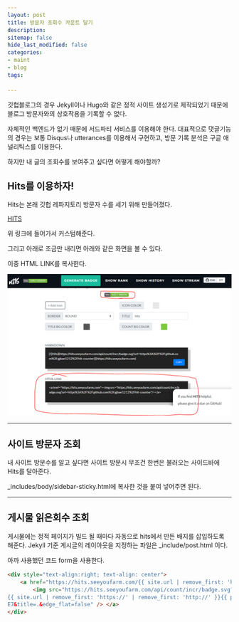 ```yaml
---
layout: post
title: 방문자 조회수 카운트 달기
description: 
sitemap: false
hide_last_modified: false
categories:
- maint
- blog
tags: 

---
```

깃헙블로그의 경우 Jekyll이나 Hugo와 같은 정적 사이트 생성기로 제작되었기 때문에 블로그 방문자와의 상호작용을 기록할 수 없다.

자체적인 백엔드가 없기 때문에 서드파티 서비스를 이용해야 한다. 대표적으로 댓글기능의 경우는 보통 Disqus나 utterances를 이용해서 구현하고, 방문 기록 분석은 구글 애널리틱스를 이용한다.

하지만 내 글의 조회수를 보여주고 싶다면 어떻게 해야할까?

## Hits를 이용하자!

Hits는 본래 깃헙 레파지토리 방문자 수를 세기 위해 만들어졌다.

[HITS](https://hits.seeyoufarm.com/)

위 링크에 들어가서 커스텀해준다.

그리고 아래로 조금만 내리면 아래와 같은 화면을 볼 수 있다.

이중 HTML LINK를 복사한다.

![](/uploads/capture.PNG)

***

## 사이트 방문자 조회

내 사이트 방문수를 알고 싶다면 사이트 방문시 무조건 한번은 불러오는 사이드바에 Hits를 달아준다.

_includes/body/sidebar-sticky.html에 복사한 것을 붙여 넣어주면 된다.

***

## 게시물 읽은회수 조회

게시물에는 정적 페이지가 빌드 될 때마다 자동으로 hits에서 만든 배지를 삽입하도록 해준다. Jekyll 기준 게시글의 레이아웃을 지정하는 파일은 _include/post.html 이다.

아까 사용했던 코드 form을 사용한다.

```html
<div style="text-align:right; text-align: center">
    <a href="https://hits.seeyoufarm.com/{{ site.url | remove_first: 'https: //' | remove_first: 'http://' }}{{ page.url }}" target="_blank">
        <img src="https://hits.seeyoufarm.com/api/count/incr/badge.svg?url=https://
{{ site.url | remove_first: 'https://' | remove_first: 'http://' }}{{ page.url }}&count_bg=%23293786&title_bg=%23555555&icon=bilibili.svg&icon_color=%23E7E7
E7&title=.&edge_flat=false" /> </a>
</div>
```